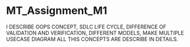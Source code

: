 # MT_Assignment_M1
I DESCRIBE OOPS CONCEPT, SDLC LIFE CYCLE, DIFFERENCE OF VALIDATION AND VERIFICATION, DIFFERENT MODELS, MAKE MULTIPLE USECASE DIAGRAM ALL THIS CONCEPTS ARE DESCRIBE IN DETAILS. 
